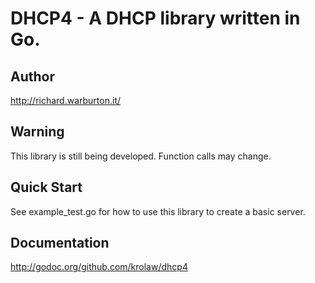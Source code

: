 # DHCP4 - A DHCP library written in Go.

## Author
http://richard.warburton.it/

## Warning
This library is still being developed.  Function calls may change.

## Quick Start
See example_test.go for how to use this library to create a basic server.

## Documentation
http://godoc.org/github.com/krolaw/dhcp4

